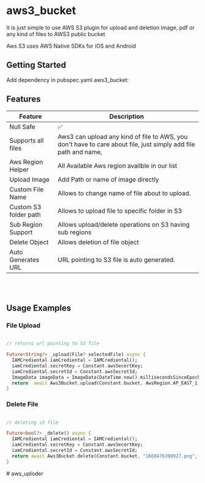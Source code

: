 # aws3_bucket

It is just simple to use AWS S3 plugin for upload and deletion image, pdf or any kind of files to AWS3 public bucket

Aws S3 uses AWS Native SDKs for iOS and Android

## Getting Started
Add dependency in pubspec.yaml
aws3_bucket: 

##  Features

| Feature | Description |
| ----- | ----------- |
| Null Safe | :white_check_mark: |
| Supports all files | Aws3 can upload any kind of file to AWS, you don't have to care about file, just simply add file path and name, |
| Aws Region Helper | All Available Aws region availble in our list |
| Upload Image | Add Path or name of image directly |
|Custom File Name| Allows to change name of file about to upload.|
| Custom S3 folder path| Allows to upload file to specific folder in S3|
| Sub Region Support | Allows upload/delete operations on S3 having sub regions |
| Delete Object | Allows deletion of file object |
| Auto Generates URL| URL pointing to S3 file is auto generated. <br>  |

<br>
<br>

## Usage Examples

### File Upload

```dart

// returns url pointing to S3 file

Future<String?> _upload(File? selectedFile) async {
  IAMCrediental iamCrediental = IAMCrediental();
  iamCrediental.secretKey = Constant.awsSecertKey;
  iamCrediental.secretId = Constant.awsSecretId;
  ImageData imageData = ImageData(DateTime.now().millisecondsSinceEpoch.toString(), selectedFile!.path, imageUploadFolder: "testing");
  return  await Aws3Bucket.upload(Constant.bucket, AwsRegion.AP_EAST_1,AwsRegion.AP_EAST_1, imageData, iamCrediental);
}

```

### Delete File
```dart

// deleting s3 file

Future<bool?> _delete() async {
  IAMCrediental iamCrediental = IAMCrediental();
  iamCrediental.secretKey = Constant.awsSecertKey;
  iamCrediental.secretId = Constant.awsSecretId;
  return await Aws3Bucket.delete(Constant.bucket, "1660476300927.png", "testing", AwsRegion.AP_EAST_1, iamCrediental, AwsRegion.AP_EAST_1,  );
}

```

#   a w s _ u p l o d e r  
 